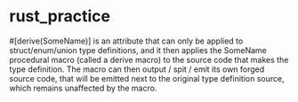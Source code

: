 # rust\_practice

\#[derive(SomeName)] is an attribute that can only be applied to struct/enum/union type definitions, and it then applies the SomeName procedural macro (called a derive macro) to the source code that makes the type definition. The macro can then output / spit / emit its own forged source code, that will be emitted next to the original type definition source, which remains unaffected by the macro.
